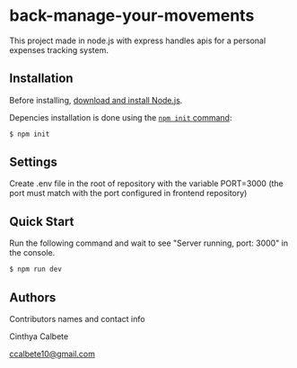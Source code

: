 # back-manage-your-movements

This project made in node.js with express handles apis for a personal expenses tracking system.
## Installation

Before installing, [download and install Node.js](https://nodejs.org/en/download/).

Depencies installation is done using the
[`npm init` command](https://docs.npmjs.com/getting-started/installing-npm-packages-locally):

```bash
$ npm init
```

## Settings

Create .env file in the root of repository with the variable PORT=3000 (the port must match with the port configured in frontend repository)

## Quick Start

Run the following command and wait to see "Server running, port: 3000" in the console.

```bash
$ npm run dev
```

## Authors

Contributors names and contact info

Cinthya Calbete

ccalbete10@gmail.com


